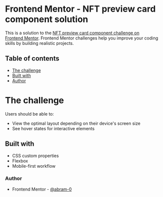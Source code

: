 # Frontend Mentor - NFT preview card component solution

This is a solution to the [NFT preview card component challenge on Frontend Mentor](https://www.frontendmentor.io/challenges/nft-preview-card-component-SbdUL_w0U). Frontend Mentor challenges help you improve your coding skills by building realistic projects. 

## Table of contents

- [The challenge](#the-challenge)
- [Built with](#built-with)
- [Author](#author)

# The challenge

Users should be able to:

- View the optimal layout depending on their device's screen size
- See hover states for interactive elements

## Built with

- CSS custom properties
- Flexbox
- Mobile-first workflow

### Author

- Frontend Mentor - [@abram-0](https://www.frontendmentor.io/profile/abram-0)
